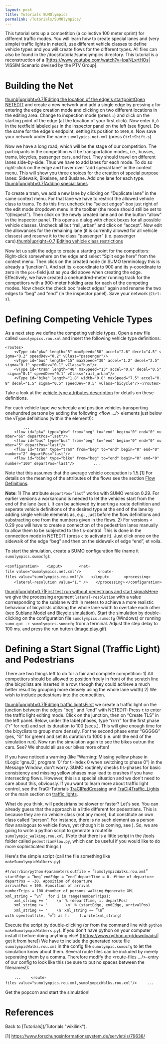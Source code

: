 ```yaml
---
layout: post
title: Tutorials SUMOlympics
permalink: /Tutorials/SUMOlympics/
---
```


This tutorial sets up a competition (a collective 100 meter sprint) for different traffic modes. You will learn how to create special lanes and (very simple) traffic lights in netedit, use different vehicle classes to define vehicle types and you will create flows for the different types. All files can also be found in the /docs/tutorial/sumolympics directory. This tutorial is a reconstruction of a \[<https://www.youtube.com/watch?v=IpaNLxrtHOs>| VISSIM Scenario devised by the PTV Group\].

Building the Net
================

[thumb|upright=0.7|Editing the location of the edge's startpointOpen](/File:editEdgeAttr.png "wikilink") [NETEDIT](/NETEDIT "wikilink") and create a new network and add a single edge by pressing `e` for entering the edge creation mode and clicking on two different locations in the editing area. Change to inspection mode (press `i`) and click on the starting point of the edge (at the location of your first click). Now enter `0,0` in the textfield labeled `pos` in the inspector panel on the left (see figure). Do the same for the edge's endpoint, setting its position to `1000,0`. Now save your network under the name `sumolypics.net.xml` (press `Ctrl+Shift-s`).

Now we have a long road, which will be the stage of our competition. The participants in the competition will be transportation modes, i.e., busses, trams, bicycles, passenger cars, and feet. They should travel on different lanes side-by-side. Thus we have to add lanes for each mode. To do so right-click on the edge and hover over “add special lane” in the context menu. This will show you three choices for the creation of special purpose lanes: Sidewalk, Bikelane, and Buslane. Add one lane for each type. [thumb|upright=0.7|Adding special lanes](/File:addSpecialLane.png "wikilink")

To create a tram, we add a new lane by clicking on “Duplicate lane” in the same context menu. For that lane we have to restrict the allowed vehicle class to trams. To do this first uncheck the “select edges”-box just right of the edit mode dropdown menu in the toolbar (the mode should still be set to “(i)Inspect”). Then click on the newly created lane and on the button “allow” in the inspector panel. This opens a dialog with check boxes for all possible vehicle classes. Uncheck all but “rail_urban” and click on “accept”. Now edit the allowances for the remaining lane (it is currently allowed for all vehicle classes) and reserve it to the class “passenger” (i.e. passenger cars).[thumb|upright=0.7|Editing vehicle class restrictions](/File:EditVClassRestrictions.png "wikilink")

Now let us split the edge to create a starting point for the competitors: Right-click somewhere on the edge and select “Split edge here” from the context menu. Then click on the created node (in SUMO terminology this is already a “junction”). And set its x-coordinate to 900 and its y-coordinate to zero in the `pos`-field just as you did above when creating the edge. Effectively, we have created a onehundred-meter running track for the competitors with a 900-meter holding area for each of the competing modes. Now check the check box “select edges” again and rename the two edges to “beg” and “end” (in the inspector panel). Save your network (`Ctrl-s`).

Defining Competing Vehicle Types
================================

As a next step we define the competing vehicle types. Open a new file called `sumolympics.rou.xml` and insert the following vehicle type definitions:

`<routes>`
`    <vType id="pkw" length="5" maxSpeed="50" accel="2.6" decel="4.5" sigma="0.2" speedDev="0.2" vClass="passenger"/>`
`    <vType id="bus" length="15" maxSpeed="30" accel="1.2" decel="2.5" sigma="0.1" speedDev="0.1" vClass="bus"/>`
`    <vType id="tram" length="40" maxSpeed="13" accel="0.8" decel="0.5" sigma="0.1" speedDev="0.1" vClass="rail_urban"/>`
`    <vType id="bike" length="1.8" width="0.8" maxSpeed="7.5" accel="0.8" decel="1.5" sigma="0.5" speedDev="0.5" vClass="bicycle"/>`
`</routes>`

Take a look at the [vehicle type attributes description](/Definition_of_Vehicles,_Vehicle_Types,_and_Routes#Vehicle_Types "wikilink") for details on these definitions.

For each vehicle type we schedule and position vehicles transporting onehundred persons by adding the following <flow .../> elements just below the vType definitions (within the <routes> element!):

`        ...`
`    <flow id="pkw" type="pkw" from="beg" to="end" begin="0" end="0" number="66" departPos="last"/>`
`    <flow id="bus" type="bus" from="beg" to="end" begin="0" end="0" number="5" departPos="last"/>`
`    <flow id="tram" type="tram" from="beg" to="end" begin="0" end="0" number="2" departPos="last"/>`
`    <flow id="bike" type="bike" from="beg" to="end" begin="0" end="0" number="100" departPos="last"/>`
`        ...`

Note that this assumes that the average vehicle occupation is 1.5.[1] For details on the meaning of the attributes of the flows see the section [Flow Definitions](/Demand/Shortest_or_Optimal_Path_Routing#Flow_Definitions "wikilink").

<b>Note</b>: 1) The attribute `departPos=`“`last`” works with SUMO version 0.29. For earlier versions a workaround is needed to let the vehicles start from the end of the lane (see ). It can be achieved by inserting a route definition <route id="r1" edges="beg end" /> and seperate vehicle definitions of the desired type at the end of the lane by adding single vehicle elements as, e.g. <vehicle id="pkw_starter" type = "pkw" depart="0" departPos="-0.01" route="r1"/>, just before the flow definitions and substracting one from the numbers given in the flows. 2) For versions &lt; 0.29 you will have to create a connection of the pedestrian lanes manually to allow them to be subjected to the tls-control. This is done in the connection mode in NETEDIT (press `c` to activate it). Just click once on the sidewalk of the edge “beg” and then on the sidewalk of edge “end”, et voila.

To start the simulation, create a SUMO configuration file (name it `sumolympics.sumocfg`):

`<configuration>`
`   <input>`
`       <net-file value="sumolympics.net.xml"/>`
`       <route-files value="sumolympics.rou.xml"/>`
`   </input>   `
`   <processing>`
`    <lateral-resolution value="1." />`
`   </processing>`
`</configuration>`

[thumb|upright=0.7|First test run without pedestrians and start signalsHere](/File:sumolympic_run1.png "wikilink") we give the processing argument `lateral-resolution` with a value corresponding to the sublane width in meters to achieve a more realistic behaviour of bicyclists utilizing the whole lane width to overtake each other (see [Sublane Model](/Simulation/SublaneModel "wikilink") and [Bicycle simulation](/Simulation/Bicycles "wikilink")). Start the simulation by double-clicking on the configuration file `sumolympics.sumocfg` (Windows) or running `sumo-gui -c sumolympics.sumocfg` from a terminal. Adjust the step delay to 100 ms. and press the run button ([Image:play.gif](/Image:play.gif "wikilink")).

Defining a Start Signal (Traffic Light) and Pedestrians
=======================================================

There are two things left to do for a fair and complete competition: 1) All competitors should be allowed to position freely in front of the scratch line (the bicyclists are inserted in a row, though they could achieve a much better result by grouping more densely using the whole lane width) 2) We wish to include pedestrians into the competition.

[thumb|upright=0.7|Editing traffic lightsFirst](/File:sumolympics_TLSediting.png "wikilink") we create a traffic light on the junction between the edges “beg” and “end” with NETEDIT: Press `t` to enter the traffic light editing mode. Click on the junction, then on “Create TLS” in the left panel. Below, under the label phases, type “rrrrr” for the first phase (“r” for red) and set its duration to 100 (secs.). This will give enough time for the bicyclists to group more densely. For the second phase enter “GGGGG” (yes, “G” for green) and set its duration to 1000 (i.e. until the end of the simulation run). Now run the simulation again to see the bikes outrun the cars. See? We should all use our bikes more often!

If you have noticed a warning (like “Warning: Missing yellow phase in tlLogic 'gneJ2', program '0' for tl-index 0 when switching to phase 0”) in the Message Window, don't worry. SUMO routinely checks tls-phases for basic consistency and missing yellow phases may lead to crashes if you have intersecting flows. However, this is a special situation and we don't need to care about this, obviously. If you want to learn more about traffic light control, see the TraCI-Tutorials [TraCIPedCrossing](/Tutorials/TraCIPedCrossing "wikilink") and [TraCI4Traffic_Lights](/Tutorials/TraCI4Traffic_Lights "wikilink") or the main section on [traffic lights](/Simulation/Traffic_Lights "wikilink").

What do you think, will pedestrians be slower or faster? Let's see. You can already guess that the approach is a little different for pedestrians. This is because they are no vehicle class (not any more), but constitute an own class called “person”. For instance, there is no such element as a person flow analogous to vehicle flows, yet (though it is coming, see ). So, we are going to write a python script to generate a routefile `sumolympic_walking.rou.xml`. (Note that there is a little script in the /tools folder called `pedestrianFlow.py`, which can be useful if you would like to do more sophisticated things.)

Here's the simple script (call the file something like `makeSumolympicWalkers.py`):

`#!/usr/bin/python`
`#parameters`
`outfile = `“`sumolympicWalks.rou.xml`”
`startEdge = `“`beg`”
`endEdge = `“`end`”
`departTime = 0. #time of departure`
`departPos = -30. #position of departure`
`arrivalPos = 100. #position of arrival`
`numberTrips = 100 #number of persons walking`
`#generate XML`
`xml_string = `“<routes>`\n`”`  `
`for i in range(numberTrips):`
`    xml_string += '    `<person depart="%f" id="p%d" departPos="%f" >`\n' % (departTime, i, departPos)`
`    xml_string += '        `<walk edges="%s %s" arrivalPos="%f"/>`\n' % (startEdge, endEdge, arrivalPos)`
`    xml_string += '    `</person>`\n'`
`xml_string += `“</routes>`\n`”
`with open(outfile, `“`w`”`) as f:`
`    f.write(xml_string)`

Execute the script by double-clicking (or from the command line with `python makeSumolympicWalkers.py`). If you don't have python on your computer install it before doing anything else! (\[<https://www.python.org/downloads/>| get it from here\]) We have to include the generated route file `sumolympicWalks.rou.xml` in the config file `sumolympic.sumocfg` to let the simulation know about them. Several route files can be included by merely seperating them by a comma. Therefore modify the <route-files .../>-entry of our config to look like this (be sure to put no spaces between the filenames!):

`    ...`
`    <route-files value="sumolympics.rou.xml,sumolympicWalks.rou.xml"/>`
`    ...`

Get the popcorn and start the simulation!

References
==========

<references />
Back to [Tutorials](/Tutorials "wikilink").

[1] <https://www.forschungsinformationssystem.de/servlet/is/79638/>